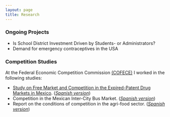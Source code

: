 ```yaml
---
layout: page
title: Research
---
```



### Ongoing Projects
- Is School District Investment Driven by Students- or Administrators?
- Demand for emergency contraceptives in the USA

### Competition Studies
At the Federal Economic Competition Commission [(COFECE)](https://www.cofece.mx/?lang=en) I worked in the following studies: 

- [Study  on  Free  Market  and  Competition  in  the Expired-Patent Drug Markets in Mexico](https://www.cofece.mx/study-on-free-market-and-competition-in-the-expired-patent-drug-markets-in-mexico-cofece-in-2017/). ([*Spanish version*](https://www.cofece.mx/estudio-sobre-medicamentos-con-patente-vencida-cofece-2017/))
- Competition in the Mexican Inter-City Bus Market. ([*Spanish version*](https://www.cofece.mx/estudios-economicos-estudio-de-competencia-en-el-autotransporte-federal-de-pasajeros/))
- Report on the conditions of competition in the agri-food sector. ([*Spanish version*](https://www.cofece.mx/reporte-sobre-las-condiciones-de-competencia-en-el-sector-agroalimentario-2/)) 
